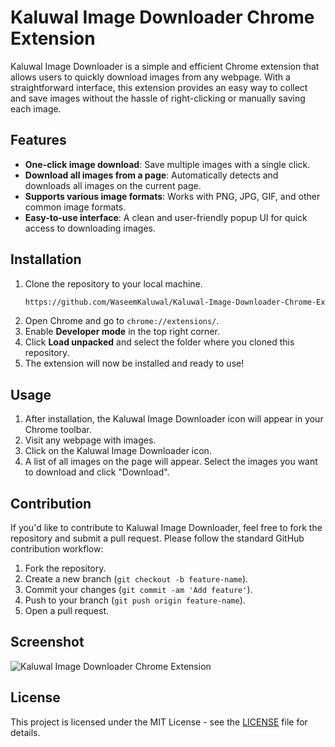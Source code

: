 # Kaluwal Image Downloader Chrome Extension

Kaluwal Image Downloader is a simple and efficient Chrome extension that allows users to quickly download images from any webpage. With a straightforward interface, this extension provides an easy way to collect and save images without the hassle of right-clicking or manually saving each image.

## Features

- **One-click image download**: Save multiple images with a single click.
- **Download all images from a page**: Automatically detects and downloads all images on the current page.
- **Supports various image formats**: Works with PNG, JPG, GIF, and other common image formats.
- **Easy-to-use interface**: A clean and user-friendly popup UI for quick access to downloading images.

## Installation

1. Clone the repository to your local machine.
   ```bash
   https://github.com/WaseemKaluwal/Kaluwal-Image-Downloader-Chrome-Extensions.git
   ```
2. Open Chrome and go to `chrome://extensions/`.
3. Enable **Developer mode** in the top right corner.
4. Click **Load unpacked** and select the folder where you cloned this repository.
5. The extension will now be installed and ready to use!

## Usage

1. After installation, the Kaluwal Image Downloader icon will appear in your Chrome toolbar.
2. Visit any webpage with images.
3. Click on the Kaluwal Image Downloader icon.
4. A list of all images on the page will appear. Select the images you want to download and click "Download".

## Contribution

If you'd like to contribute to Kaluwal Image Downloader, feel free to fork the repository and submit a pull request. Please follow the standard GitHub contribution workflow:

1. Fork the repository.
2. Create a new branch (`git checkout -b feature-name`).
3. Commit your changes (`git commit -am 'Add feature'`).
4. Push to your branch (`git push origin feature-name`).
5. Open a pull request.

 ## Screenshot

 ![Kaluwal Image Downloader Chrome Extension](https://github.com/user-attachments/assets/e96b183d-4e79-4a29-a473-b3828f812d19)

## License

This project is licensed under the MIT License - see the [LICENSE](LICENSE) file for details.
